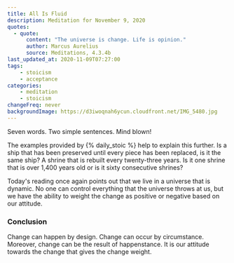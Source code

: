 ```yaml
---
title: All Is Fluid
description: Meditation for November 9, 2020
quotes: 
  - quote:
      content: "The universe is change. Life is opinion."
      author: Marcus Aurelius
      source: Meditations, 4.3.4b
last_updated_at: 2020-11-09T07:27:00
tags:
    - stoicism
    - acceptance
categories:
    - meditation
    - stoicism
changeFreq: never
backgroundImage: https://d3iwoqnah6ycun.cloudfront.net/IMG_5480.jpg
---
```


Seven words. Two simple sentences. Mind blown!

The examples provided by {% daily_stoic %} help to explain this further. Is a ship that has been preserved until every 
piece has been replaced, is it the same ship? A shrine that is rebuilt every twenty-three years. Is it one shrine that 
is over 1,400 years old or is it sixty consecutive shrines?

Today's reading once again points out that we live in a universe that is dynamic. No one can control everything that the 
universe throws at us, but we have the ability to weight the change as positive or negative based on our attitude.

### Conclusion 

Change can happen by design. Change can occur by circumstance. Moreover, change can be the result of happenstance. It is 
our attitude towards the change that gives the change weight. 
